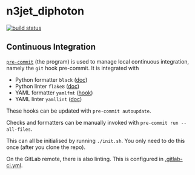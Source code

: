 # n3jet_diphoton

[![build status](https://gitlab.example.com/JosephPB/n3jet_diphoton/badges/master/pipeline.svg?ignore_skipped=true)](https://gitlab.com/JosephPB/n3jet_diphoton/-/pipelines)

## Continuous Integration
[`pre-commit`](https://pre-commit.com/) (the program) is used to manage local continuous integration, namely the `git` hook pre-commit.
It is integrated with
* Python formatter `black` ([doc](https://black.readthedocs.io/en/stable/version_control_integration.html))
* Python linter `flake8` ([doc](https://flake8.pycqa.org/en/latest/user/using-hooks.html))
* YAML formatter `yamlfmt` ([hook](https://github.com/jumanjihouse/pre-commit-hook-yamlfmt))
* YAML linter `yamllint` ([doc](https://yamllint.readthedocs.io/en/stable/integration.html))

These hooks can be updated with `pre-commit autoupdate`.

Checks and formatters can be manually invoked with `pre-commit run --all-files`.

This can all be initialised by running `./init.sh`.
You only need to do this once (after you clone the repo).

On the GitLab remote, there is also linting.
This is configured in [.gitlab-ci.yml](.gitlab-ci.yml).
